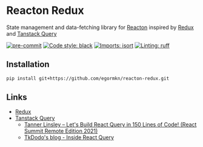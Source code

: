 # Reacton Redux

State management and data-fetching library for [Reacton](https://github.com/widgetti/reacton) inspired by [Redux](https://redux.js.org/) and [Tanstack Query](https://tanstack.com/query)

[![pre-commit](https://img.shields.io/badge/pre--commit-enabled-brightgreen?logo=pre-commit)](https://github.com/pre-commit/pre-commit)
[![Code style: black](https://img.shields.io/badge/code%20style-black-000000.svg)](https://github.com/psf/black)
[![Imports: isort](https://img.shields.io/badge/%20imports-isort-%231674b1?style=flat&labelColor=ef8336)](https://github.com/PyCQA/isort)
[![Linting: ruff](https://img.shields.io/badge/linting-ruff-261230)](https://github.com/astral-sh/ruff)

## Installation

```bash
pip install git+https://github.com/egormkn/reacton-redux.git
```

## Links

- [Redux](https://redux.js.org/)
- [Tanstack Query](https://tanstack.com/query/)
    - [Tanner Linsley – Let's Build React Query in 150 Lines of Code! (React Summit Remote Edition 2021)](https://youtu.be/9SrIirrnwk0)
    - [TkDodo's blog - Inside React Query](https://tkdodo.eu/blog/inside-react-query)
